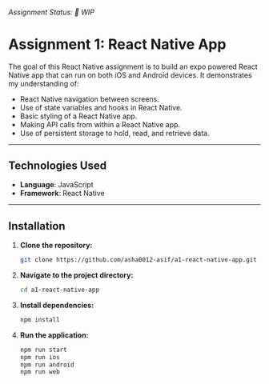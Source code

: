 ###### Assignment Status: 🚧 WIP

# Assignment 1: React Native App

The goal of this React Native assignment is to build an expo powered React Native app that can run on both iOS and Android devices. It demonstrates my understanding of:

-   React Native navigation between screens.
-   Use of state variables and hooks in React Native.
-   Basic styling of a React Native app.
-   Making API calls from within a React Native app.
-   Use of persistent storage to hold, read, and retrieve data.

---

## Technologies Used

-   **Language**: JavaScript
-   **Framework**: React Native

---

## Installation

1. **Clone the repository:**

    ```bash
    git clone https://github.com/asha0012-asif/a1-react-native-app.git
    ```

2. **Navigate to the project directory:**

    ```bash
    cd a1-react-native-app
    ```

3. **Install dependencies:**

    ```bash
    npm install
    ```

4. **Run the application:**

    ```bash
    npm run start
    npm run ios
    npm run android
    npm run web
    ```
